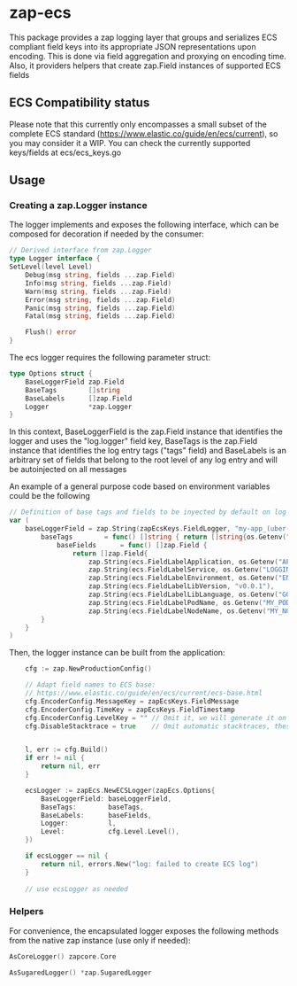 # zap-ecs

This package provides a zap logging layer that groups and serializes ECS compliant field keys into its appropriate JSON representations upon encoding. This is done via field aggregation and proxying on encoding time. Also, it providers helpers that create zap.Field instances of supported ECS fields

## ECS Compatibility status

Please note that this currently only encompasses a small subset of the complete ECS standard (https://www.elastic.co/guide/en/ecs/current), so you may consider it a WIP. You can check the currently supported keys/fields at ecs/ecs_keys.go

## Usage

### Creating a zap.Logger instance

The logger implements and exposes the following interface, which can be composed for decoration if needed by the consumer:

```go
// Derived interface from zap.Logger
type Logger interface {
SetLevel(level Level)
	Debug(msg string, fields ...zap.Field)
	Info(msg string, fields ...zap.Field)
	Warn(msg string, fields ...zap.Field)
	Error(msg string, fields ...zap.Field)
	Panic(msg string, fields ...zap.Field)
	Fatal(msg string, fields ...zap.Field)

	Flush() error
}
```

The ecs logger requires the following parameter struct:

```go
type Options struct {
    BaseLoggerField zap.Field
    BaseTags        []string
    BaseLabels      []zap.Field
    Logger          *zap.Logger
}
```

In this context, BaseLoggerField is the zap.Field instance that identifies the logger and uses the "log.logger" field key, BaseTags is the zap.Field instance that identifies the log entry tags ("tags" field) and BaseLabels is an arbitrary set of fields that belong to the root level of any log entry and will be autoinjected on all messages

An example of a general purpose code based on environment variables could be the following

```go
// Definition of base tags and fields to be inyected by default on log entries
var (
    baseLoggerField = zap.String(zapEcsKeys.FieldLogger, "my-app_(uber-go/zap)")
        baseTags        = func() []string { return []string{os.Getenv("ENVIRONMENT")} }
            baseFields      = func() []zap.Field {
                return []zap.Field{
                    zap.String(ecs.FieldLabelApplication, os.Getenv("APPLICATION_NAME")),
                    zap.String(ecs.FieldLabelService, os.Getenv("LOGGING_SERVICE_NAME")),
                    zap.String(ecs.FieldLabelEnvironment, os.Getenv("ENVIRONMENT")),
                    zap.String(ecs.FieldLabelLibVersion, "v0.0.1"),
                    zap.String(ecs.FieldLabelLibLanguage, os.Getenv("GO_VERSION")),
                    zap.String(ecs.FieldLabelPodName, os.Getenv("MY_POD_NAME")),
                    zap.String(ecs.FieldLabelNodeName, os.Getenv("MY_NODE_NAME")),
        }
    }
)
```

Then, the logger instance can be built from the application:

```go
	cfg := zap.NewProductionConfig()

    // Adapt field names to ECS base:
    // https://www.elastic.co/guide/en/ecs/current/ecs-base.html
    cfg.EncoderConfig.MessageKey = zapEcsKeys.FieldMessage
    cfg.EncoderConfig.TimeKey = zapEcsKeys.FieldTimestamp
    cfg.EncoderConfig.LevelKey = "" // Omit it, we will generate it on our own (it conflicts with the ECS ObjectEncoder)
    cfg.DisableStacktrace = true    // Omit automatic stacktraces, these should be emitted by the recovery middleware


	l, err := cfg.Build()
	if err != nil {
		return nil, err
	}

	ecsLogger := zapEcs.NewECSLogger(zapEcs.Options{
		BaseLoggerField: baseLoggerField,
		BaseTags:        baseTags,
		BaseLabels:      baseFields,
		Logger:          l,
		Level:           cfg.Level.Level(),
	})

	if ecsLogger == nil {
	    return nil, errors.New("log: failed to create ECS log")
	}
	
	// use ecsLogger as needed
```

### Helpers

For convenience, the encapsulated logger exposes the following methods from the native zap instance (use only if needed):

```go
AsCoreLogger() zapcore.Core

AsSugaredLogger() *zap.SugaredLogger
```

